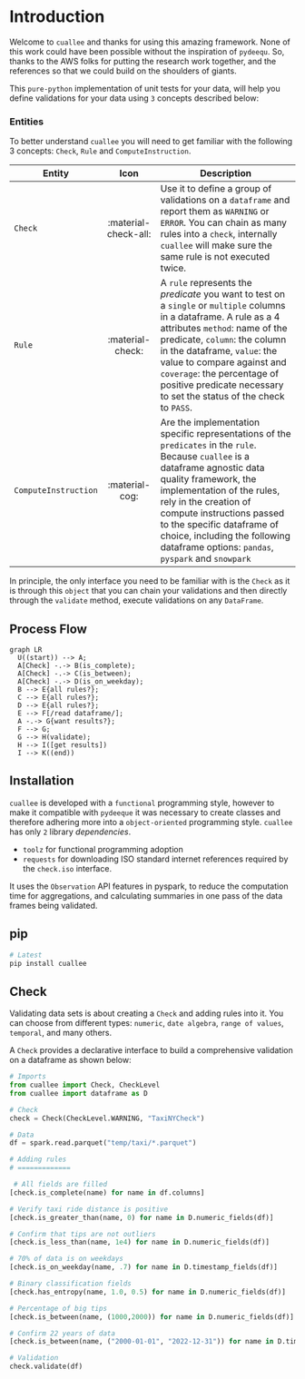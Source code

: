 # Introduction

Welcome to `cuallee` and thanks for using this amazing framework. None of this work could have been possible without the inspiration of `pydeequ`. So, thanks to the AWS folks for putting the research work together, and the references so that we could build on the shoulders of giants.

This `pure-python` implementation of unit tests for your data, will help you define validations for your data using `3` concepts described below:


### Entities

To better understand `cuallee` you will need to get familiar with the following 3 concepts: `Check`, `Rule` and `ComputeInstruction`. 

| Entity      | Icon                                 | Description |
| ----------- | :------------------------------------: | ----------- |
| `Check` | :material-check-all:   | Use it to define a group of validations on a `dataframe` and report them as `WARNING` or `ERROR`. You can chain as many rules into a `check`, internally `cuallee` will make sure the same rule is not executed twice. |
| `Rule` | :material-check: | A `rule` represents the _predicate_ you want to test on a `single` or `multiple` columns in a dataframe. A rule as a 4 attributes `method`: name of the predicate, `column`: the column in the dataframe, `value`: the value to compare against and `coverage`: the percentage of positive predicate necessary to set the status of the check to `PASS`.  |
| `ComputeInstruction` | :material-cog: | Are the implementation specific representations of the `predicates` in the `rule`. Because `cuallee` is a dataframe agnostic data quality framework, the implementation of the rules, rely in the creation of compute instructions passed to the specific dataframe of choice, including the following dataframe options: `pandas`, `pyspark` and `snowpark` |

In principle, the only interface you need to be familiar with is the `Check` as it is through this `object` that you can chain your validations and then directly through the `validate` method, execute validations on any `DataFrame`.

## Process Flow
``` mermaid
graph LR
  U((start)) --> A;
  A[Check] -.-> B(is_complete);
  A[Check] -.-> C(is_between);
  A[Check] -.-> D(is_on_weekday);
  B --> E{all rules?};
  C --> E{all rules?};
  D --> E{all rules?};
  E --> F[/read dataframe/];
  A -.-> G{want results?};
  F --> G;
  G --> H(validate);
  H --> I([get results])
  I --> K((end))

```

## Installation

`cuallee` is developed with a `functional` programming style, however to make it compatible with `pydeeque` it was necessary to create classes and therefore adhering more into a `object-oriented` programming style. `cuallee` has only `2` library _dependencies_.
- `toolz` for functional programming adoption
- `requests` for downloading ISO standard internet references required by the `check.iso` interface.

It uses the `Observation` API features in pyspark, to reduce the computation time for aggregations, and calculating summaries in one pass of the data frames being validated.

## pip

```bash
# Latest
pip install cuallee
```

## Check

Validating data sets is about creating a `Check` and adding rules into it.
You can choose from different types: `numeric`, `date algebra`, `range of values`, `temporal`, and many others.

A `Check` provides a declarative interface to build a comprehensive validation on a dataframe as shown below:

```python
# Imports
from cuallee import Check, CheckLevel
from cuallee import dataframe as D

# Check 
check = Check(CheckLevel.WARNING, "TaxiNYCheck")

# Data
df = spark.read.parquet("temp/taxi/*.parquet")

# Adding rules
# =============

 # All fields are filled
[check.is_complete(name) for name in df.columns]

# Verify taxi ride distance is positive
[check.is_greater_than(name, 0) for name in D.numeric_fields(df)] 

# Confirm that tips are not outliers
[check.is_less_than(name, 1e4) for name in D.numeric_fields(df)] 

# 70% of data is on weekdays
[check.is_on_weekday(name, .7) for name in D.timestamp_fields(df)] 

# Binary classification fields
[check.has_entropy(name, 1.0, 0.5) for name in D.numeric_fields(df)] 

# Percentage of big tips
[check.is_between(name, (1000,2000)) for name in D.numeric_fields(df)] 

# Confirm 22 years of data
[check.is_between(name, ("2000-01-01", "2022-12-31")) for name in D.timestamp_fields(df)]

# Validation
check.validate(df)
```